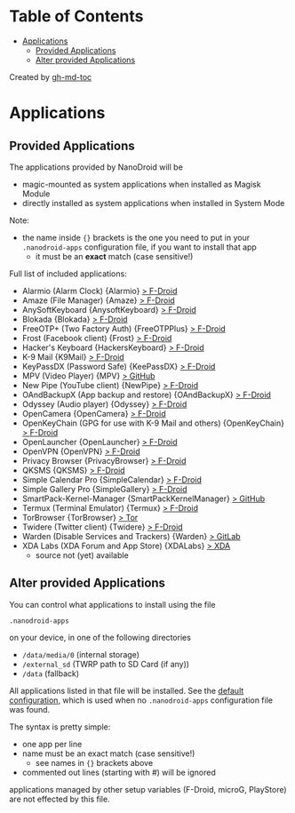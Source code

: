 
Table of Contents
=================

   * [Applications](#applications)
      * [Provided Applications](#provided-applications)
      * [Alter provided Applications](#alter-provided-applications)

Created by [gh-md-toc](https://github.com/ekalinin/github-markdown-toc)

# Applications

## Provided Applications

The applications provided by NanoDroid will be
* magic-mounted as system applications when installed as Magisk Module
* directly installed as system applications when installed in System Mode

Note:
  * the name inside `{}` brackets is the one you need to put in your `.nanodroid-apps` configuration file, if you want to install that app
     * it must be an **exact** match (case sensitive!)

Full list of included applications:
* Alarmio (Alarm Clock) {Alarmio} [> F-Droid](https://f-droid.org/packages/me.jfenn.alarmio)
* Amaze (File Manager) {Amaze} [> F-Droid](https://f-droid.org/packages/com.amaze.filemanager)
* AnySoftKeyboard {AnysoftKeyboard} [> F-Droid](https://f-droid.org/packages/com.menny.android.anysoftkeyboard)
* Blokada {Blokada} [> F-Droid](https://f-droid.org/en/packages/org.blokada.alarm)
* FreeOTP+ (Two Factory Auth) {FreeOTPPlus} [> F-Droid](https://f-droid.org/en/packages/org.liberty.android.freeotpplus)
* Frost (Facebook client) {Frost} [> F-Droid](https://f-droid.org/en/packages/com.pitchedapps.frost)
* Hacker's Keyboard {HackersKeyboard} [> F-Droid](https://f-droid.org/de/packages/org.pocketworkstation.pckeyboard)
* K-9 Mail {K9Mail} [> F-Droid](https://f-droid.org/packages/com.fsck.k9)
* KeyPassDX (Password Safe) {KeePassDX} [> F-Droid](https://f-droid.org/en/packages/com.kunzisoft.keepass.libre)
* MPV (Video Player) {MPV} [> GitHub](https://github.com/mpv-android/mpv-android)
* New Pipe (YouTube client) {NewPipe} [> F-Droid](https://f-droid.org/packages/org.schabi.newpipe)
* OAndBackupX (App backup and restore) {OAndBackupX} [> F-Droid](https://f-droid.org/de/packages/com.machiav3lli.backup/)
* Odyssey (Audio player) {Odyssey} [> F-Droid](https://f-droid.org/packages/org.gateshipone.odyssey)
* OpenCamera {OpenCamera} [> F-Droid](https://f-droid.org/packages/net.sourceforge.opencamera)
* OpenKeyChain (GPG for use with K-9 Mail and others) {OpenKeyChain} [> F-Droid](https://f-droid.org/packages/org.sufficientlysecure.keychain)
* OpenLauncher {OpenLauncher} [> F-Droid](https://f-droid.org/packages/com.benny.openlauncher)
* OpenVPN {OpenVPN} [> F-Droid](https://f-droid.org/packages/de.blinkt.openvpn)
* Privacy Browser {PrivacyBrowser} [> F-Droid](https://f-droid.org/de/packages/com.stoutner.privacybrowser.standard)
* QKSMS {QKSMS} [> F-Droid](https://f-droid.org/packages/com.moez.QKSMS)
* Simple Calendar Pro {SimpleCalendar} [> F-Droid](https://f-droid.org/packages/com.simplemobiletools.calendar.pro)
* Simple Gallery Pro {SimpleGallery} [> F-Droid](https://f-droid.org/packages/com.simplemobiletools.gallery.pro)
* SmartPack-Kernel-Manager {SmartPackKernelManager} [> GitHub](https://github.com/SmartPack/SmartPack-Kernel-Manager)
* Termux (Terminal Emulator) {Termux} [> F-Droid](https://f-droid.org/packages/com.termux)
* TorBrowser {TorBrowser} [> Tor](https://www.torproject.org/projects/torbrowser.html.en)
* Twidere (Twitter client) {Twidere} [> F-Droid](https://f-droid.org/packages/org.mariotaku.twidere)
* Warden (Disable Services and Trackers) {Warden} [> GitLab](https://gitlab.com/AuroraOSS/AppWarden)
* XDA Labs (XDA Forum and App Store) {XDALabs} [> XDA](https://forum.xda-developers.com/android/apps-games/labs-t3241866)
  * source not (yet) available

## Alter provided Applications

You can control what applications to install using the file

`.nanodroid-apps`

on your device, in one of the following directories

* `/data/media/0` (internal storage)
* `/external_sd` (TWRP path to SD Card (if any))
* `/data` (fallback)

All applications listed in that file will be installed. See the [default configuration](.nanodroid-apps), which is used when no `.nanodroid-apps` configuration file was found.

The syntax is pretty simple:

* one app per line
* name must be an exact match (case sensitive!)
  * see names in `{}` brackets above
* commented out lines (starting with #) will be ignored

applications managed by other setup variables (F-Droid, microG, PlayStore) are not effected by this file.
